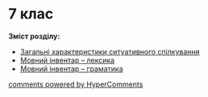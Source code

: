 <div id="hypercomments_widget" class="js-hypercomments-widget invisible"></div>

# 7 клас

<p><b>Зміст розділу:</b></p>

<ul>
  <li><a href="./spilkuvannya.md">Загальні характеристики ситуативного спілкування</a></li>
  <li><a href="./leksyka.md">Мовний інвентар – лексика</a></li>
  <li><a href="./gramatyka.md">Мовний інвентар – граматика</a></li>
</ul>  

<div class="js-hypercomments-container">
    <a href="http://hypercomments.com" class="hc-link" title="comments widget">comments powered by HyperComments</a>
</div>